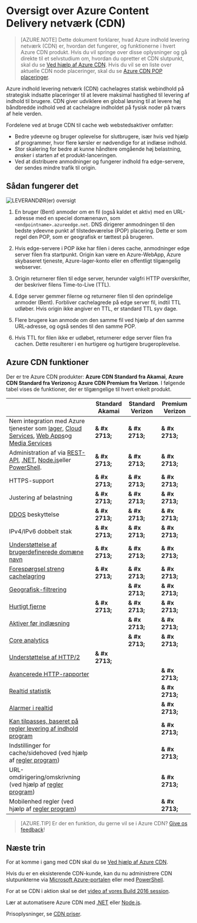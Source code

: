 <properties
    pageTitle="Oversigt over Azure CDN | Microsoft Azure"
    description="Lær, hvad Azure indhold levering netværk (CDN) er, og hvordan du kan bruge det til at levere høj båndbredde indhold ved at cachelagre BLOB og statisk indhold."
    services="cdn"
    documentationCenter=""
    authors="camsoper"
    manager="erikre"
    editor=""/>

<tags
    ms.service="cdn"
    ms.workload="tbd"
    ms.tgt_pltfrm="na"
    ms.devlang="na"
    ms.topic="hero-article"
    ms.date="09/30/2016"
    ms.author="casoper"/>

# <a name="overview-of-the-azure-content-delivery-network-cdn"></a>Oversigt over Azure Content Delivery netværk (CDN)

> [AZURE.NOTE] Dette dokument forklarer, hvad Azure indhold levering netværk (CDN) er, hvordan det fungerer, og funktionerne i hvert Azure CDN produkt.  Hvis du vil springe over disse oplysninger og gå direkte til et selvstudium om, hvordan du opretter et CDN slutpunkt, skal du se [Ved hjælp af Azure CDN](cdn-create-new-endpoint.md).  Hvis du vil se en liste over aktuelle CDN node placeringer, skal du se [Azure CDN POP placeringer](cdn-pop-locations.md).

Azure indhold levering netværk (CDN) cachelagres statisk webindhold på strategisk indsatte placeringer til at levere maksimal hastighed til levering af indhold til brugere.  CDN giver udviklere en global løsning til at levere høj båndbredde indhold ved at cachelagre indholdet på fysisk noder på tværs af hele verden. 

Fordelene ved at bruge CDN til cache web webstedsaktiver omfatter:

- Bedre ydeevne og bruger oplevelse for slutbrugere, især hvis ved hjælp af programmer, hvor flere kørsler er nødvendige for at indlæse indhold.
- Stor skalering for bedre at kunne håndtere omgående høj belastning, ønsker i starten af et produkt-lanceringen.
- Ved at distribuere anmodninger og fungerer indhold fra edge-servere, der sendes mindre trafik til origin.


## <a name="how-it-works"></a>Sådan fungerer det

![LEVERANDØR(er) oversigt](./media/cdn-overview/cdn-overview.png)

1. En bruger (Bent) anmoder om en fil (også kaldet et aktiv) med en URL-adresse med en speciel domænenavn, som `<endpointname>.azureedge.net`.  DNS dirigerer anmodningen til den bedste ydeevne punkt af tilstedeværelse (POP) placering.  Dette er som regel den POP, som er geografisk er tættest på brugeren.

2. Hvis edge-servere i POP ikke har filen i deres cache, anmodninger edge server filen fra startpunkt.  Origin kan være en Azure-WebApp, Azure skybaseret tjeneste, Azure-lager-konto eller en offentligt tilgængelig webserver.

3. Origin returnerer filen til edge server, herunder valgfri HTTP overskrifter, der beskriver filens Time-to-Live (TTL).

4. Edge server gemmer filerne og returnerer filen til den oprindelige anmoder (Bent).  Forbliver cachelagrede på edge server fil, indtil TTL udløber.  Hvis origin ikke angiver en TTL, er standard TTL syv dage.

5. Flere brugere kan anmode om den samme fil ved hjælp af den samme URL-adresse, og også sendes til den samme POP.

6. Hvis TTL for filen ikke er udløbet, returnerer edge server filen fra cachen.  Dette resulterer i en hurtigere og hurtigere brugeroplevelse.


## <a name="azure-cdn-features"></a>Azure CDN funktioner

Der er tre Azure CDN produkter: **Azure CDN Standard fra Akamai**, **Azure CDN Standard fra Verizon**og **Azure CDN Premium fra Verizon**.  I følgende tabel vises de funktioner, der er tilgængelige til hvert enkelt produkt.

|       | Standard Akamai | Standard Verizon | Premium Verizon |
|-------|-----------------|------------------|-----------------|
| Nem integration med Azure tjenester som [lager](cdn-create-a-storage-account-with-cdn.md), [Cloud Services](cdn-cloud-service-with-cdn.md), [Web Apps](../app-service-web/cdn-websites-with-cdn.md)og [Media Services](../media-services/media-services-portal-manage-streaming-endpoints.md) | **& #x 2713;** | **& #x 2713;** | **& #x 2713;**|
| Administration af via [REST-API](https://msdn.microsoft.com/library/mt634456.aspx), [.NET](./cdn-app-dev-net.md), [Node.js](./cdn-app-dev-node.md)eller [PowerShell](./cdn-manage-powershell.md). | **& #x 2713;** | **& #x 2713;** | **& #x 2713;** |
| HTTPS-support | **& #x 2713;** | **& #x 2713;** | **& #x 2713;** |
| Justering af belastning | **& #x 2713;** | **& #x 2713;** | **& #x 2713;** |
| [DDOS](https://www.us-cert.gov/ncas/tips/ST04-015) beskyttelse | **& #x 2713;** | **& #x 2713;** | **& #x 2713;** |
| IPv4/IPv6 dobbelt stak | **& #x 2713;** | **& #x 2713;** | **& #x 2713;** |
| [Understøttelse af brugerdefinerede domæne navn](cdn-map-content-to-custom-domain.md) | **& #x 2713;** | **& #x 2713;** | **& #x 2713;** |
| [Forespørgsel streng cachelagring](cdn-query-string.md) | **& #x 2713;** | **& #x 2713;** | **& #x 2713;** |
| [Geografisk-filtrering](cdn-restrict-access-by-country.md) |  | **& #x 2713;** | **& #x 2713;** |
| [Hurtigt fjerne](cdn-purge-endpoint.md) | **& #x 2713;** | **& #x 2713;** | **& #x 2713;** |
| [Aktiver før indlæsning](cdn-preload-endpoint.md) |  | **& #x 2713;** | **& #x 2713;** |
| [Core analytics](cdn-analyze-usage-patterns.md) |  | **& #x 2713;** | **& #x 2713;** |
| [Understøttelse af HTTP/2](https://msdn.microsoft.com/library/mt762901.aspx) | **& #x 2713;**  |  |  |
| [Avancerede HTTP-rapporter](cdn-advanced-http-reports.md) | | | **& #x 2713;** |
| [Realtid statistik](cdn-real-time-stats.md) | | | **& #x 2713;** |
| [Alarmer i realtid](cdn-real-time-alerts.md) | | | **& #x 2713;** |
| [Kan tilpasses, baseret på regler levering af indhold program](cdn-rules-engine.md) | | | **& #x 2713;** |
| Indstillinger for cache/sidehoved (ved hjælp af [regler program](cdn-rules-engine.md))  | | | **& #x 2713;** |
| URL-omdirigering/omskrivning (ved hjælp af [regler program](cdn-rules-engine.md)) | | | **& #x 2713;** |
| Mobilenhed regler (ved hjælp af [regler program](cdn-rules-engine.md))  | | | **& #x 2713;** |

>[AZURE.TIP] Er der en funktion, du gerne vil se i Azure CDN?  [Give os feedback](https://feedback.azure.com/forums/169397-cdn)! 

## <a name="next-steps"></a>Næste trin

For at komme i gang med CDN skal du se [Ved hjælp af Azure CDN](./cdn-create-new-endpoint.md).

Hvis du er en eksisterende CDN-kunde, kan du nu administrere CDN slutpunkterne via [Microsoft Azure-portalen](https://portal.azure.com) eller med [PowerShell](cdn-manage-powershell.md).

For at se CDN i aktion skal se det [video af vores Build 2016 session](https://azure.microsoft.com/documentation/videos/build-2016-leveraging-the-new-azure-cdn-apis-to-build-wicked-fast-applications/).

Lær at automatisere Azure CDN med [.NET](./cdn-app-dev-net.md) eller [Node.js](./cdn-app-dev-node.md).

Prisoplysninger, se [CDN priser](https://azure.microsoft.com/pricing/details/cdn/).
